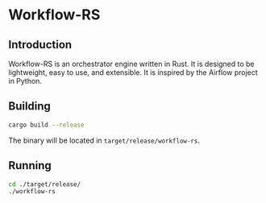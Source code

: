 # Workflow-RS

## Introduction

Workflow-RS is an orchestrator engine written in Rust. It is designed to be
lightweight, easy to use, and extensible. It is inspired by the Airflow project
in Python.


## Building

```bash
cargo build --release
```
The binary will be located in `target/release/workflow-rs`.

## Running

```bash
cd ./target/release/
./workflow-rs
```
